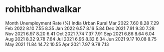 # rohitbhandwalkar
Month	Unemployment Rate (%)
 	      India	Urban	Rural
Mar 2022	7.60	8.28	7.29
Feb 2022	8.10	7.55	8.35
Jan 2022	6.57	8.16	5.84
Dec 2021	7.91	9.30	7.28
Nov 2021	6.97	8.20	6.41
Oct 2021	7.74	7.37	7.91
Sep 2021	6.86	8.64	6.04
Aug 2021	8.32	9.78	7.64
Jul 2021	6.96	8.32	6.34
Jun 2021	9.17	10.08	8.75
May 2021	11.84	14.72	10.55
Apr 2021	7.97	9.78	7.13

